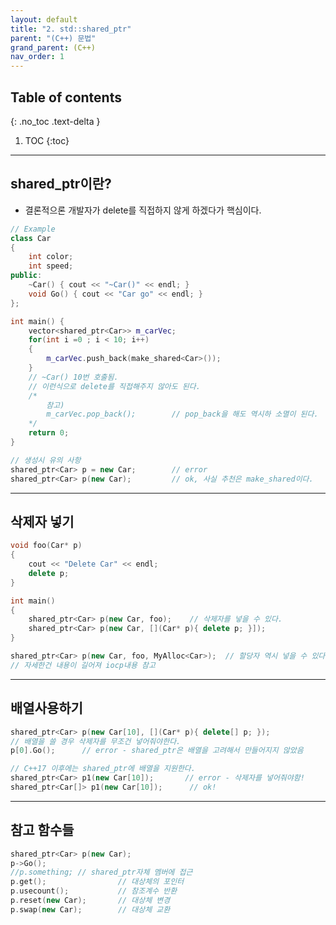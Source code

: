 ```yaml
---
layout: default
title: "2. std::shared_ptr"
parent: "(C++) 문법"
grand_parent: (C++)
nav_order: 1
---
```


## Table of contents
{: .no_toc .text-delta }

1. TOC
{:toc}

---

##  shared_ptr이란?

* 결론적으론 개발자가 delete를 직접하지 않게 하겠다가 핵심이다.

```cpp
// Example
class Car
{
    int color;
    int speed;
public:
    ~Car() { cout << "~Car()" << endl; }
    void Go() { cout << "Car go" << endl; }
};

int main() {
    vector<shared_ptr<Car>> m_carVec;
    for(int i =0 ; i < 10; i++)
    {
        m_carVec.push_back(make_shared<Car>());
    }
    // ~Car() 10번 호출됨.
    // 이런식으로 delete를 직접해주지 않아도 된다.
    /*
        참고)
        m_carVec.pop_back();        // pop_back을 해도 역시하 소멸이 된다.
    */
    return 0;
}
```

```cpp
// 생성시 유의 사항
shared_ptr<Car> p = new Car;        // error
shared_ptr<Car> p(new Car);         // ok, 사실 추천은 make_shared이다.
```

---

## 삭제자 넣기

```cpp
void foo(Car* p)
{
    cout << "Delete Car" << endl;
    delete p;
}

int main()
{
    shared_ptr<Car> p(new Car, foo);    // 삭제자를 넣을 수 있다.
    shared_ptr<Car> p(new Car, [](Car* p){ delete p; }]);
}
```

```cpp
shared_ptr<Car> p(new Car, foo, MyAlloc<Car>);  // 할당자 역시 넣을 수 있다.
// 자세한건 내용이 길어져 iocp내용 참고
```

---

## 배열사용하기

```cpp
shared_ptr<Car> p(new Car[10], [](Car* p){ delete[] p; });
// 배열을 쓸 경우 삭제자를 무조건 넣어줘야한다.
p[0].Go();      // error - shared_ptr은 배열을 고려해서 만들어지지 않았음
```

```cpp
// C++17 이후에는 shared_ptr에 배열을 지원한다.
shared_ptr<Car> p1(new Car[10]);       // error - 삭제자를 넣어줘야함!
shared_ptr<Car[]> p1(new Car[10]);      // ok!
```

---

## 참고 함수들

```cpp
shared_ptr<Car> p(new Car);
p->Go();
//p.something; // shared_ptr자체 멤버에 접근
p.get();                // 대상체의 포인터
p.usecount();           // 참조계수 반환
p.reset(new Car);       // 대상체 변경
p.swap(new Car);        // 대상체 교환
```

